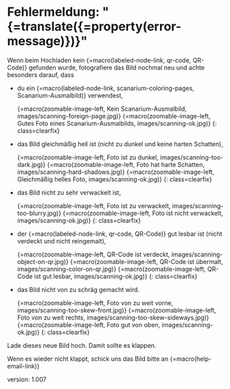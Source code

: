 # Fehlermeldung: "{=translate({=property(error-message)})}"

Wenn beim Hochladen kein {=macro(labeled-node-link, qr-code, QR-Code)} gefunden wurde, fotografiere das Bild nochmal neu und achte besonders darauf, dass

* du ein {=macro(labeled-node-link, scanarium-coloring-pages, Scanarium-Ausmalbild)} verwendest,

    {=macro(zoomable-image-left, Kein Scanarium-Ausmalbild, images/scanning-foreign-page.jpg)}
    {=macro(zoomable-image-left, Gutes Foto eines Scanarium-Ausmalbilds, images/scanning-ok.jpg)}
{: class=clearfix}

* das Bild gleichmäßig hell ist (nicht zu dunkel und keine harten Schatten),

    {=macro(zoomable-image-left, Foto ist zu dunkel, images/scanning-too-dark.jpg)}
    {=macro(zoomable-image-left, Foto hat harte Schatten, images/scanning-hard-shadows.jpg)}
    {=macro(zoomable-image-left, Gleichmäßig helles Foto, images/scanning-ok.jpg)}
{: class=clearfix}

* das Bild nicht zu sehr verwackelt ist,

    {=macro(zoomable-image-left, Foto ist zu verwackelt, images/scanning-too-blurry.jpg)}
    {=macro(zoomable-image-left, Foto ist nicht verwackelt, images/scanning-ok.jpg)}
{: class=clearfix}

* der {=macro(labeled-node-link, qr-code, QR-Code)} gut lesbar ist (nicht verdeckt und nicht reingemalt),

    {=macro(zoomable-image-left, QR-Code ist verdeckt, images/scanning-object-on-qr.jpg)}
    {=macro(zoomable-image-left, QR-Code ist übermalt, images/scanning-color-on-qr.jpg)}
    {=macro(zoomable-image-left, QR-Code ist gut lesbar, images/scanning-ok.jpg)}
{: class=clearfix}

* das Bild nicht von zu schräg gemacht wird.

    {=macro(zoomable-image-left, Foto von zu weit vorne, images/scanning-too-skew-front.jpg)}
    {=macro(zoomable-image-left, Foto von zu weit rechts, images/scanning-too-skew-sideways.jpg)}
    {=macro(zoomable-image-left, Foto gut von oben, images/scanning-ok.jpg)}
{: class=clearfix}

Lade dieses neue Bild hoch.
Damit sollte es klappen.

Wenn es wieder nicht klappt, schick uns das Bild bitte an {=macro(help-email-link)}


version: 1.007
